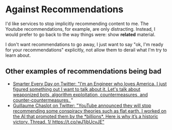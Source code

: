 # Against Recommendations
I'd like services to stop implicitly recommending content to me. The Youtube recommendations, for example, are only distracting. Instead, I would prefer to go back to the way things were: show **related** material.

I don't want recommendations to go away, I just want to say "ok, I'm ready for your recommendations" explicitly, not allow them to derail what I'm try to learn about.

## Other examples of recommendations being bad
- [Smarter Every Day on Twitter: "I’m an Engineer who loves America\. I just figured something out I want to talk about it\. Let's talk about weaponized bots, algorithm exploitation, countermeasures, and counter\-countermeasures\. <A MEGATHREAD>"](https://twitter.com/smartereveryday/status/1091833011262423040)
- [Guillaume Chaslot on Twitter: "YouTube announced they will stop recommending some conspiracy theories such as flat earth\. I worked on the AI that promoted them by the \*billions\*\. Here is why it’s a historic victory\. Thread\. 1/ https://t\.co/wJ1jbUcvJE"](https://twitter.com/gchaslot/status/1094359564559044610)